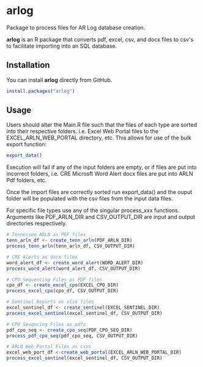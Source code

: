 # arlog
Package to process files for AR Log database creation.

**arlog** is an R package that converts pdf, excel, csv, and docx files to csv's to facilitate importing into an SQL database. 

## Installation

You can install **arlog** directly from GitHub.

```r
install.packages("arlog")
```

## Usage
Users should alter the Main.R file such that the files of each type are sorted into their respective folders. 
i.e. Excel Web Portal files to the EXCEL_ARLN_WEB_PORTAL directory, etc. This allows for use of the bulk export function: 
```r
export_data()
```
Execution will fail if any of the input folders are empty, or if files are put into incorrect folders, i.e. CRE Microsft Word Alert docx files are put into ARLN Pdf folders, etc.  

Once the import files are correctly sorted run export_data() and the ouput folder will be populated with the csv files from the input data files. 

For specific file types use any of the singular process_xxx functions. Arguments like PDF_ARLN_DIR and CSV_OUTPUT_DIR are input and output directories respectively.
  ```r
  # Tennessee ARLN as PDF files
  tenn_arln_df <- create_tenn_arln(PDF_ARLN_DIR)
  process_tenn_arln(tenn_arln_df, CSV_OUTPUT_DIR)

  # CRE Alerts as docx files
  word_alert_df <- create_word_alert(WORD_ALERT_DIR)
  process_word_alert(word_alert_df, CSV_OUTPUT_DIR)

  # CPO Sequencing Files as PDF files
  cpo_df <- create_excel_cpo(EXCEL_CPO_DIR)
  process_excel_cpo(cpo_df, CSV_OUTPUT_DIR)

  # Sentinel Reports as xlsx files
  excel_sentinel_df <- create_sentinel(EXCEL_SENTINEL_DIR)
  process_excel_sentinel(excel_sentinel_df, CSV_OUTPUT_DIR)

  # CPO Seuqncing Files as pdfs
  pdf_cpo_seq <- create_cpo_seq(PDF_CPO_SEQ_DIR)
  process_pdf_cpo_seq(pdf_cpo_seq, CSV_OUTPUT_DIR)

  # ARLN Web Portal Files as csvs
  excel_web_port_df <-create_web_portal(EXCEL_ARLN_WEB_PORTAL_DIR)
  process_excel_sentinel(excel_sentinel_df, CSV_OUTPUT_DIR)
  


